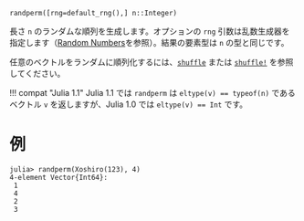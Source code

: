 ```
randperm([rng=default_rng(),] n::Integer)
```

長さ `n` のランダムな順列を生成します。オプションの `rng` 引数は乱数生成器を指定します（[Random Numbers](@ref)を参照）。結果の要素型は `n` の型と同じです。

任意のベクトルをランダムに順列化するには、[`shuffle`](@ref) または [`shuffle!`](@ref) を参照してください。

!!! compat "Julia 1.1"
    Julia 1.1 では `randperm` は `eltype(v) == typeof(n)` であるベクトル `v` を返しますが、Julia 1.0 では `eltype(v) == Int` です。


# 例

```jldoctest
julia> randperm(Xoshiro(123), 4)
4-element Vector{Int64}:
 1
 4
 2
 3
```
